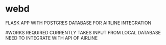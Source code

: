 # webd
FLASK APP WITH POSTGRES DATABASE FOR AIRLINE INTEGRATION

#WORKS REQUIRED
CURRENTLY TAKES INPUT FROM LOCAL DATABASE NEED TO INTEGRATE WITH API OF AIRLINE
